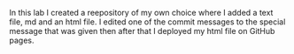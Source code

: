 In this lab I created a reepository of my own choice where I added a text file, md and an html file. I edited one of the commit messages to the special message that was given then after that I deployed my html file on GitHub pages.
